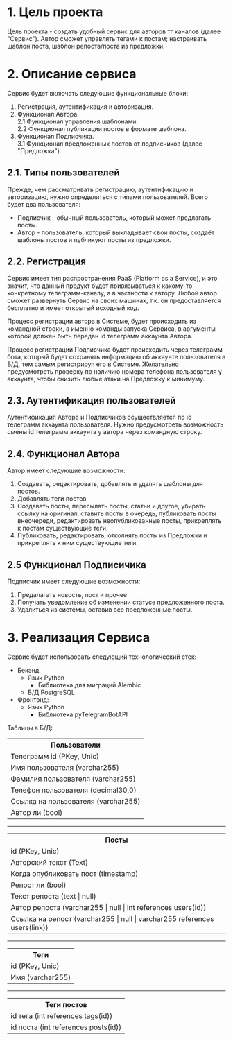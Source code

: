 # 1. Цель проекта

Цель проекта - создать удобный сервис для авторов тг каналов (далее "Сервис"). Автор сможет управлять тегами к постам; настраивать шаблон поста, шаблон репоста/поста из предложки.

# 2. Описание сервиса

Сервис будет включать следующие функциональные блоки:
1. Регистрация, аутентификация и авторизация.
2. Функционал Автора. <br>
2.1 Функционал управления шаблонами. <br>
2.2 Функционал публикации постов в формате шаблона.
3. Функционал Подписчика. <br>
3.1 Функционал предложенных постов от подписчиков (далее "Предложка").

## 2.1. Типы пользователей

Прежде, чем рассматривать регистрацию, аутентификацию и авторизацию, нужно определиться с типами пользователей.
Всего будет два пользователя:
- Подписчик - обычный пользователь, который может предлагать посты.
- Автор - пользователь, который выкладывает свои посты, создаёт шаблоны постов и публикуют посты из предложки.

## 2.2. Регистрация

Сервис имеет тип распространения PaaS (Platform as a Service), и это значит, что данный продукт будет привязываться к какому-то конкретному телеграмм-каналу, а в частности к автору.
Любой автор сможет развернуть Сервис на своих машинах, т.к. он предоставляется бесплатно и имеет открытый исходный код.

Процесс регистрации автора в Системе, будет происходить из командной строки, а именно команды запуска Сервиса, в аргументы которой должен быть передан id телеграмм аккаунта Автора.

Процесс регистрации Подписчика будет происходить через телеграмм бота, который будет сохранять информацию об аккаунте пользователя в Б/Д, тем самым регистрируя его в Системе.
Желательно предусмотреть проверку по наличию номера телефона пользователя у аккаунта, чтобы снизить любые атаки на Предложку к минимуму.

## 2.3. Аутентификация пользователей

Аутентификация Автора и Подписчиков осуществляется по id телеграмм аккаунта пользователя.
Нужно предусмотреть возможность смены id телеграмм аккаунта у автора через командную строку.

## 2.4. Функционал Автора

Автор имеет следующие возможности:
1. Создавать, редактировать, добавлять и удалять шаблоны для постов.
2. Добавлять теги постов
3. Создавать посты, пересылать посты, статьи и другое, убирать ссылку на оригинал, ставить посты в очередь, публиковать посты внеочереди, редактировать неопубликованные посты, прикреплять к постам существующие теги.
4. Публиковать, редактировать, отколнять посты из Предложки и прикреплять к ним существующие теги.

## 2.5 Функционал Подписичика

Подписчик имеет следующие возможности:
1. Предалагать новость, пост и прочее
2. Получать уведомление об изменении статусе предложенного поста.
3. Удалиться из системы, оставив все предложенные посты.

# 3. Реализация Сервиса

Сервис будет использовать следующий технологический стек:
- Бекэнд
  - Язык Python
    - Библиотека для миграций Alembic
  - Б/Д PostgreSQL
- Фронтэнд:
  - Язык Python
    - Библиотека pyTelegramBotAPI

Таблицы в Б/Д:
<table style="margin-left: auto; margin-right: auto;">
  <tr><th>Пользователи</th></tr>
  <tr>
    <td>Телеграмм id (PKey, Unic)</td>
  </tr>
  <tr>
    <td>Имя пользователя (varchar255)</td>
  </tr>
  <tr>
    <td>Фамилия пользователя (varchar255)</td>
  </tr>
  <tr>
    <td>Телефон пользователя (decimal30,0)</td>
  </tr>
  <tr>
    <td>Ссылка на пользователя (varchar255)</td>
  </tr>
  <tr>
    <td>Автор ли (bool)</td>
  </tr>
</table>

----

<table style="margin-left: auto; margin-right: auto;">
  <tr><th>Посты</th></tr>
  <tr>
    <td>id (PKey, Unic)</td>
  </tr>
  <tr>
    <td>Авторский текст (Text)</td>
  </tr>
  <tr>
    <td>Когда опубликовать пост (timestamp)</td>
  </tr>
  <tr>
    <td>Репост ли (bool)</td>
  </tr>
  <tr>
    <td>Текст репоста (text | null)</td>
  </tr>
  <tr>
    <td>Автор репоста (varchar255 | null | int references users(id))</td>
  </tr>
  <tr>
    <td>Ссылка на репост (varchar255 | null | varchar255 references users(link))</td>
  </tr>
</table>

----

<table style="margin-left: auto; margin-right: auto;">
  <tr><th>Теги</th></tr>
  <tr>
    <td>id (PKey, Unic)</td>
  </tr>
  <tr>
    <td>Имя (varchar255)</td>
  </tr>
</table>

----

<table style="margin-left: auto; margin-right: auto;">
  <tr><th>Теги постов</th></tr>
  <tr>
    <td>id тега (int references tags(id))</td>
  </tr>
  <tr>
    <td>id поста (int references posts(id))</td>
  </tr>
 </table>

